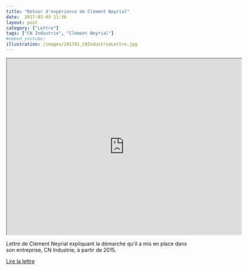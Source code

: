 ```yaml
---
title: "Retour d'expérience de Clément Neyrial"
date:  2017-01-03 11:36
layout: post
category: ["Lettre"]
tags: ["CN Industrie", "Clément Neyrial"]
#embed_youtube:
illustration: /images/201701_CNIndustrieLettre.jpg
---
```


<iframe src="https://drive.google.com/file/d/0B3ijWVPIoL0nSUR2TjZaSDllWE0/preview" width="640" height="480"></iframe>

Lettre de Clément Neyrial expliquant la démarche qu'il a mis en place dans son entreprise, CN Industrie, à partir de 2015.

[Lire la lettre](https://drive.google.com/file/d/0B3ijWVPIoL0nSUR2TjZaSDllWE0/view)
